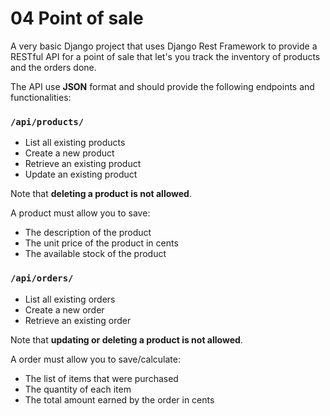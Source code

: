 # 04 Point of sale

A very basic Django project that uses Django Rest Framework to provide a RESTful API for a point of sale that let's you track the inventory of products and the orders done.



The API  use **JSON** format and should provide the following endpoints and functionalities:

### `/api/products/`

* List all existing products
* Create a new product
* Retrieve an existing product
* Update an existing product

Note that **deleting a product is not allowed**.

A product must allow you to save:

* The description of the product
* The unit price of the product in cents
* The available stock of the product

### `/api/orders/`

* List all existing orders
* Create a new order
* Retrieve an existing order

Note that **updating or deleting a product is not allowed**.

A order must allow you to save/calculate:

* The list of items that were purchased
* The quantity of each item
* The total amount earned by the order in cents
